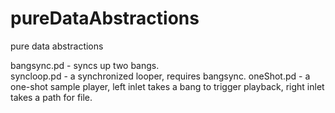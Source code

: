 # pureDataAbstractions
pure data abstractions 

bangsync.pd - syncs up two bangs. <br>
syncloop.pd - a synchronized looper, requires bangsync.
oneShot.pd - a one-shot sample player, left inlet takes a bang to trigger playback, right inlet takes a path for file.
